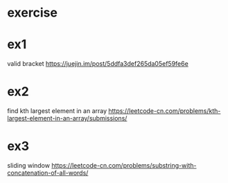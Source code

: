 # exercise

# ex1
valid bracket 
https://juejin.im/post/5ddfa3def265da05ef59fe6e

# ex2
find kth largest element in an array
https://leetcode-cn.com/problems/kth-largest-element-in-an-array/submissions/

# ex3
sliding window
https://leetcode-cn.com/problems/substring-with-concatenation-of-all-words/
